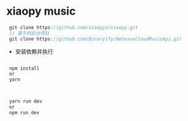 # xiaopy music
```js
 git clone https://github.com/xiaopya/xiaopy.git
 // 基于的后台项目
 git clone https://github.com/Binaryify/NeteaseCloudMusicApi.git
```
- 安装依赖并执行
```js

 npm install  
 or
 yarn



 yarn run dev
 or
 npm run dev
 
```

